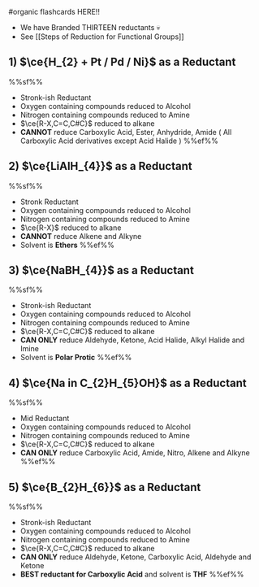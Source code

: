 #organic flashcards HERE!!

- We have Branded THIRTEEN reductants 💀
- See [[Steps of Reduction for Functional Groups]]

## 1) $\ce{H_{2} + Pt / Pd / Ni}$ as a Reductant
%%sf%%
- Stronk-ish Reductant
- Oxygen containing compounds reduced to Alcohol
- Nitrogen containing compounds reduced to Amine
- $\ce{R-X,C=C,C#C}$ reduced to alkane
- **CANNOT** reduce Carboxylic Acid, Ester, Anhydride, Amide ( All Carboxylic Acid derivatives except Acid Halide )
%%ef%%

## 2) $\ce{LiAlH_{4}}$ as a Reductant
%%sf%%
- Stronk Reductant
- Oxygen containing compounds reduced to Alcohol
- Nitrogen containing compounds reduced to Amine
- $\ce{R-X}$ reduced to alkane
- **CANNOT** reduce Alkene and Alkyne
- Solvent is **Ethers**
%%ef%%

## 3) $\ce{NaBH_{4}}$ as a Reductant
%%sf%%
- Stronk-ish Reductant
- Oxygen containing compounds reduced to Alcohol
- Nitrogen containing compounds reduced to Amine
- $\ce{R-X,C=C,C#C}$ reduced to alkane
- **CAN ONLY** reduce Aldehyde, Ketone, Acid Halide, Alkyl Halide and Imine
- Solvent is **Polar Protic**
%%ef%%

## 4) $\ce{Na in C_{2}H_{5}OH}$ as a Reductant
%%sf%%
- Mid Reductant
- Oxygen containing compounds reduced to Alcohol
- Nitrogen containing compounds reduced to Amine
- $\ce{R-X,C=C,C#C}$ reduced to alkane
- **CAN ONLY** reduce Carboxylic Acid, Amide, Nitro, Alkene and Alkyne
%%ef%%

## 5) $\ce{B_{2}H_{6}}$ as a Reductant
%%sf%%
- Stronk-ish Reductant
- Oxygen containing compounds reduced to Alcohol
- Nitrogen containing compounds reduced to Amine
- $\ce{R-X,C=C,C#C}$ reduced to alkane
- **CAN ONLY** reduce Aldehyde, Ketone, Carboxylic Acid, Aldehyde and Ketone
- **BEST reductant for Carboxylic Acid** and solvent is **THF**
%%ef%%